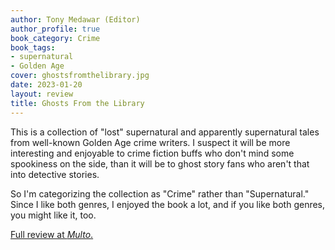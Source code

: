 ```yaml
---
author: Tony Medawar (Editor)
author_profile: true
book_category: Crime
book_tags:
- supernatural
- Golden Age
cover: ghostsfromthelibrary.jpg
date: 2023-01-20
layout: review
title: Ghosts From the Library
---
```


This is a collection of "lost" supernatural and apparently supernatural tales from well-known Golden Age crime writers. I suspect it will be more interesting and enjoyable to crime fiction buffs who don't mind some spookiness on the side, than it will be to ghost story fans who aren't that into detective stories.

So I'm categorizing the collection as "Crime" rather than "Supernatural." Since I like both genres, I enjoyed the book a lot, and if you like both genres, you might like it, too.

[Full review at *Multo*.](https://multoghost.wordpress.com/2023/01/20/reading-ghosts-in-the-library/)